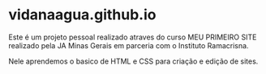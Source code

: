 # vidanaagua.github.io
Este é um projeto pessoal realizado atraves do curso MEU PRIMEIRO SITE realizado pela JA Minas Gerais em parceria com o Instituto Ramacrisna. 

Nele aprendemos o basico de HTML e CSS para criação e edição de sites.
